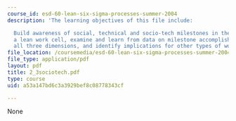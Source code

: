 ```yaml
---
course_id: esd-60-lean-six-sigma-processes-summer-2004
description: 'The learning objectives of this file include:

  Build awareness of social, technical and socio-tech milestones in the launch of
  a lean work cell, examine and learn from data on milestone accomplishment along
  all three dimensions, and identify implications for other types of work/organization.'
file_location: /coursemedia/esd-60-lean-six-sigma-processes-summer-2004/a53a147bd6c3a3929bef8c08778343cf_2_3sociotech.pdf
file_type: application/pdf
layout: pdf
title: 2_3sociotech.pdf
type: course
uid: a53a147bd6c3a3929bef8c08778343cf

---
```

None